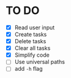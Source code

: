 # TO DO
- [x] Read user input
- [x] Create tasks
- [x] Delete tasks
- [x] Clear all tasks
- [x] Simplify code
- [ ] Use universal paths
- [ ] add `-h` flag